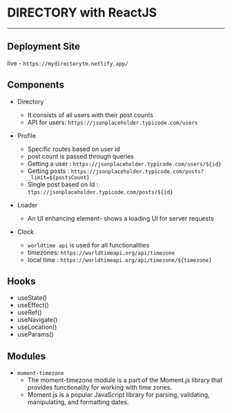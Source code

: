 # DIRECTORY with ReactJS
-------------------------------
## Deployment Site
live - `https://mydirectorytm.netlify.app/`
## Components
- Directory
  - It consists of all users with their post counts
  - API for users: `https://jsonplaceholder.typicode.com/users`
  
- Profile
  - Specific routes based on user id
  - post count is passed through queries
  - Getting a user : `https://jsonplaceholder.typicode.com/users/${id}`
  - Getting posts : `https://jsonplaceholder.typicode.com/posts?_limit=${postsCount}`
  - Single post based on Id : `ttps://jsonplaceholder.typicode.com/posts/${id}`

- Loader
  - An UI enhancing element- shows a loading UI for server requests
  
- Clock
  - `worldtime api` is used for all functionalities
  - timezones: `https://worldtimeapi.org/api/timezone`
  - local time : `https://worldtimeapi.org/api/timezone/${timezone}`
  
## Hooks
- useState()
- useEffect()
- useRef()
- useNavigate()
- useLocation()
- useParams()

## Modules
- `moment-timezone`  
  - The moment-timezone module is a part of the Moment.js library that provides functionality for working with time zones. 
  - Moment.js is a popular JavaScript library for parsing, validating, manipulating, and formatting dates. 
